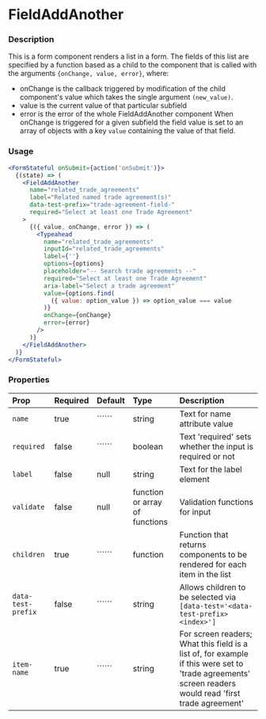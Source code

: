 FieldAddAnother
=========

### Description

This is a form component renders a list in a form. The fields of this list are specified by a function based as a child to the component that is called with the arguments `{onChange, value, error}`, where:
 - onChange is the callback triggered by modification of the child component's value which takes the single argument `(new_value)`.
 - value is the current value of that particular subfield
 - error is the error of the whole FieldAddAnother component
When onChange is triggered for a given subfield the field value is set to an array of objects with a key `value` containing the value of that field.

### Usage

```jsx
<FormStateful onSubmit={action('onSubmit')}>
  {(state) => (
    <FieldAddAnother
      name="related_trade_agreements"
      label="Related named trade agreement(s)"
      data-test-prefix="trade-agreement-field-"
      required="Select at least one Trade Agreement"
    >
      {({ value, onChange, error }) => (
        <Typeahead
          name="related_trade_agreements"
          inputId="related_trade_agreements"
          label={''}
          options={options}
          placeholder="-- Search trade agreements --"
          required="Select at least one Trade Agreement"
          aria-label="Select a trade agreement"
          value={options.find(
            ({ value: option_value }) => option_value === value
          )}
          onChange={onChange}
          error={error}
        />
      )}
    </FieldAddAnother>
  )}
</FormStateful>
```

### Properties
Prop | Required | Default | Type | Description
:--- | :------- | :------ | :--- | :----------
 `name` | true | `````` | string | Text for name attribute value
 `required` | false | `````` | boolean | Text 'required' sets whether the input is required or not
 `label` | false | null | string | Text for the label element
 `validate` | false | null | function or array of functions | Validation functions for input
 `children` | true | `````` | function | Function that returns components to be rendered for each item in the list
`data-test-prefix` | false | `````` | string | Allows children to be selected via `[data-test='<data-test-prefix><index>']`
`item-name` | true | `````` | string | For screen readers; What this field is a list of, for example if this were set to 'trade agreements' screen readers would read 'first trade agreement'
